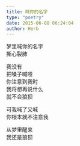 ```yaml
---  
title: 喊你的名字  
type: "poetry"  
date: 2015-06-08 06:24:04  
author: Herb  
---  
```

梦里喊你的名字  
撕心裂肺  

我没有  
把嗓子喊哑  
你注意到我时  
我将想再说什么  
就不会狼狈  

可我喊了又喊  
你根本就不注意我  

从梦里醒来  
我还是狼狈
